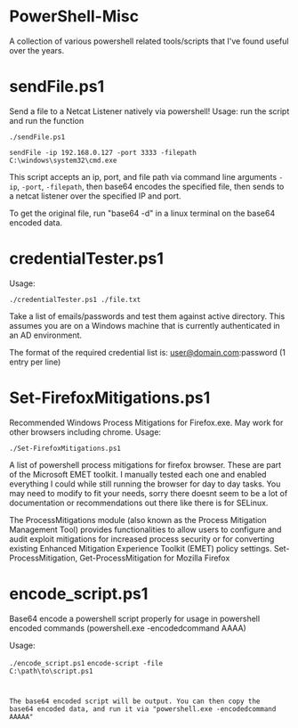# PowerShell-Misc
A collection of various powershell related tools/scripts that I've found useful over the years. 


# sendFile.ps1

Send a file to a Netcat Listener natively via powershell!
Usage: run the script and run the function

<code>./sendFile.ps1</code>

<code>sendFile -ip 192.168.0.127 -port 3333 -filepath C:\windows\system32\cmd.exe</code>

This script accepts an ip, port, and file path via command line arguments <code>-ip</code>, <code>-port</code>, <code>-filepath</code>, then base64 encodes the specified file, then sends to a netcat listener over the specified IP and port.

To get the original file, run "base64 -d" in a linux terminal on the base64 encoded data. 

# credentialTester.ps1

Usage: 

<code>./credentialTester.ps1 ./file.txt</code>

Take a list of emails/passwords and test them against active directory. This assumes you are on a Windows machine that is currently authenticated in an AD environment. 

The format of the required credential list is: user@domain.com:password    (1 entry per line)



# Set-FirefoxMitigations.ps1
Recommended Windows Process Mitigations for Firefox.exe. May work for other browsers including chrome. 
Usage:

<code>./Set-FirefoxMitigations.ps1</code>


A list of powershell process mitigations for firefox browser. These are part of the Microsoft EMET toolkit. I manually tested each one and enabled everything I could while still running the browser for day to day tasks. You may need to modify to fit your needs, sorry there doesnt seem to be a lot of documentation or recommendations out there like there is for SELinux.

The ProcessMitigations module (also known as the Process Mitigation Management Tool) provides functionalities to allow users to configure and audit exploit mitigations for increased process security or for converting existing Enhanced Mitigation Experience Toolkit (EMET) policy settings.
Set-ProcessMitigation, Get-ProcessMitigation for Mozilla Firefox

# encode_script.ps1

Base64 encode a powershell script properly for usage in powershell encoded commands (powershell.exe -encodedcommand AAAA)

Usage:

<code>./encode_script.ps1</code>
<code>encode-script -file C:\path\to\script.ps1</script>

The base64 encoded script will be output. You can then copy the base64 encoded data, and run it via "powershell.exe -encodedcommand AAAAA"
